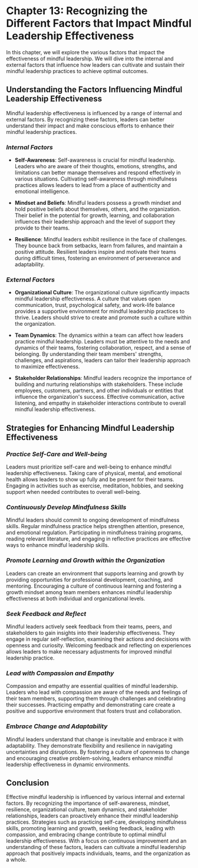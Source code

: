 Chapter 13: Recognizing the Different Factors that Impact Mindful Leadership Effectiveness
==========================================================================================

In this chapter, we will explore the various factors that impact the effectiveness of mindful leadership. We will dive into the internal and external factors that influence how leaders can cultivate and sustain their mindful leadership practices to achieve optimal outcomes.

**Understanding the Factors Influencing Mindful Leadership Effectiveness**
--------------------------------------------------------------------------

Mindful leadership effectiveness is influenced by a range of internal and external factors. By recognizing these factors, leaders can better understand their impact and make conscious efforts to enhance their mindful leadership practices.

### *Internal Factors*

* **Self-Awareness**: Self-awareness is crucial for mindful leadership. Leaders who are aware of their thoughts, emotions, strengths, and limitations can better manage themselves and respond effectively in various situations. Cultivating self-awareness through mindfulness practices allows leaders to lead from a place of authenticity and emotional intelligence.

* **Mindset and Beliefs**: Mindful leaders possess a growth mindset and hold positive beliefs about themselves, others, and the organization. Their belief in the potential for growth, learning, and collaboration influences their leadership approach and the level of support they provide to their teams.

* **Resilience**: Mindful leaders exhibit resilience in the face of challenges. They bounce back from setbacks, learn from failures, and maintain a positive attitude. Resilient leaders inspire and motivate their teams during difficult times, fostering an environment of perseverance and adaptability.

### *External Factors*

* **Organizational Culture**: The organizational culture significantly impacts mindful leadership effectiveness. A culture that values open communication, trust, psychological safety, and work-life balance provides a supportive environment for mindful leadership practices to thrive. Leaders should strive to create and promote such a culture within the organization.

* **Team Dynamics**: The dynamics within a team can affect how leaders practice mindful leadership. Leaders must be attentive to the needs and dynamics of their teams, fostering collaboration, respect, and a sense of belonging. By understanding their team members' strengths, challenges, and aspirations, leaders can tailor their leadership approach to maximize effectiveness.

* **Stakeholder Relationships**: Mindful leaders recognize the importance of building and nurturing relationships with stakeholders. These include employees, customers, partners, and other individuals or entities that influence the organization's success. Effective communication, active listening, and empathy in stakeholder interactions contribute to overall mindful leadership effectiveness.

**Strategies for Enhancing Mindful Leadership Effectiveness**
-------------------------------------------------------------

### *Practice Self-Care and Well-being*

Leaders must prioritize self-care and well-being to enhance mindful leadership effectiveness. Taking care of physical, mental, and emotional health allows leaders to show up fully and be present for their teams. Engaging in activities such as exercise, meditation, hobbies, and seeking support when needed contributes to overall well-being.

### *Continuously Develop Mindfulness Skills*

Mindful leaders should commit to ongoing development of mindfulness skills. Regular mindfulness practice helps strengthen attention, presence, and emotional regulation. Participating in mindfulness training programs, reading relevant literature, and engaging in reflective practices are effective ways to enhance mindful leadership skills.

### *Promote Learning and Growth within the Organization*

Leaders can create an environment that supports learning and growth by providing opportunities for professional development, coaching, and mentoring. Encouraging a culture of continuous learning and fostering a growth mindset among team members enhances mindful leadership effectiveness at both individual and organizational levels.

### *Seek Feedback and Reflect*

Mindful leaders actively seek feedback from their teams, peers, and stakeholders to gain insights into their leadership effectiveness. They engage in regular self-reflection, examining their actions and decisions with openness and curiosity. Welcoming feedback and reflecting on experiences allows leaders to make necessary adjustments for improved mindful leadership practice.

### *Lead with Compassion and Empathy*

Compassion and empathy are essential qualities of mindful leadership. Leaders who lead with compassion are aware of the needs and feelings of their team members, supporting them through challenges and celebrating their successes. Practicing empathy and demonstrating care create a positive and supportive environment that fosters trust and collaboration.

### *Embrace Change and Adaptability*

Mindful leaders understand that change is inevitable and embrace it with adaptability. They demonstrate flexibility and resilience in navigating uncertainties and disruptions. By fostering a culture of openness to change and encouraging creative problem-solving, leaders enhance mindful leadership effectiveness in dynamic environments.

**Conclusion**
--------------

Effective mindful leadership is influenced by various internal and external factors. By recognizing the importance of self-awareness, mindset, resilience, organizational culture, team dynamics, and stakeholder relationships, leaders can proactively enhance their mindful leadership practices. Strategies such as practicing self-care, developing mindfulness skills, promoting learning and growth, seeking feedback, leading with compassion, and embracing change contribute to optimal mindful leadership effectiveness. With a focus on continuous improvement and an understanding of these factors, leaders can cultivate a mindful leadership approach that positively impacts individuals, teams, and the organization as a whole.
